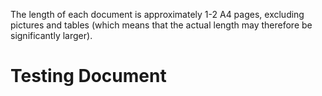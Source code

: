 The length of each document is approximately 1-2 A4 pages, excluding pictures and tables (which means that the actual length may therefore be significantly larger).

# Testing Document
